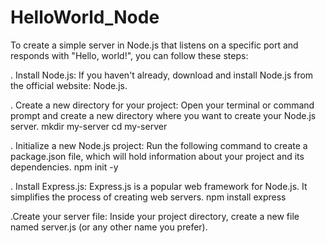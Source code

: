#  HelloWorld_Node
To create a simple server in Node.js that listens on a specific port and responds with "Hello, world!", you can follow these steps:

. Install Node.js:
If you haven't already, download and install Node.js from the official website: Node.js.

. Create a new directory for your project:
Open your terminal or command prompt and create a new directory where you want to create your Node.js server.
mkdir my-server
cd my-server

. Initialize a new Node.js project:
Run the following command to create a package.json file, which will hold information about your project and its dependencies.
npm init -y

. Install Express.js:
Express.js is a popular web framework for Node.js. It simplifies the process of creating web servers.
npm install express

.Create your server file:
Inside your project directory, create a new file named server.js (or any other name you prefer).


